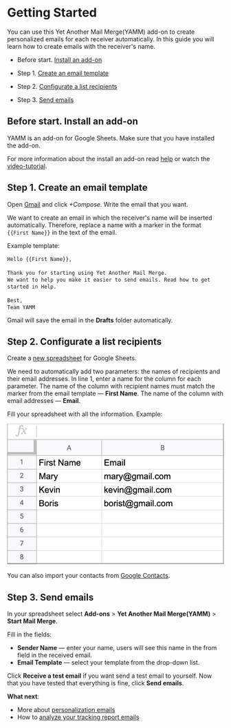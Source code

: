 # Getting Started

You can use this Yet Another Mail Merge(YAMM) add-on to create personalized emails for each receiver automatically.
In this guide you will learn how to create emails with the receiver's name.

* Before start. [Install an add-on](#before-start-install-an-add-on)

* Step 1. [Create an email template](#step-1-create-an-email-template)

* Step 2. [Configurate a list recipients](#step-2-configurate-a-list-recipients)

* Step 3. [Send emails](#step-3-send-emails)

## Before start. Install an add-on

YAMM is an add-on for Google Sheets. Make sure that you have installed the add-on.


For more information about the install an add-on read [help](https://support.yet-another-mail-merge.com/hc/en-us/sections/202481589-Install-YAMM) or watch the [video-tutorial](https://youtu.be/o2Jh1ABd7XM).

## Step 1. Create an email template

Open [Gmail](https://mail.google.com/) and click *+Compose*. Write the email that you want.

We want to create an email in which the receiver's name will be inserted automatically. Therefore, replace a name with a marker in the format `{{First Name}}` in the text of the email. 

Example template:

```
Hello {{First Name}},

Thank you for starting using Yet Another Mail Merge. 
We want to help you make it easier to send emails. Read how to get started in Help.

Best,
Team YAMM

```
Gmail will save the email in the **Drafts** folder automatically. 

## Step 2. Configurate a list recipients

Create a [new spreadsheet](https://docs.google.com/spreadsheets/u/0/?tgif=c) for Google Sheets.

We need to automatically add two parameters: the names of recipients and their email addresses. In line 1, enter a name for the column for each parameter. The name of the column with recipient names must match the marker from the email template — **First Name**. The name of the column with email addresses — **Email**.

Fill your spreadsheet with all the information. Example:

![](/images/yamm-step3.png)

You can also import your contacts from [Google Contacts](https://support.yet-another-mail-merge.com/hc/en-us/articles/211751125-Import-your-contacts-from-Google-Contacts). 

## Step 3. Send emails

In your spreadsheet select **Add-ons** > **Yet Another Mail Merge(YAMM)** > **Start Mail Merge**.

Fill in the fields:

* **Sender Name** — enter your name, users will see this name in the from field in the received email.
* **Email Template** — select your template from the drop-down list.

Click **Receive a test email** if you want send a test email to yourself. Now that you have tested that everything is fine, click **Send emails**.

**What next**:

* More about [personalization emails](https://support.yet-another-mail-merge.com/hc/en-us/sections/202544725-Personalize-Your-Email)
* How to [analyze your tracking report emails](https://support.yet-another-mail-merge.com/hc/en-us/articles/115000786545-Analyze-your-tracking-report-emails-to-do-better-campaigns)



